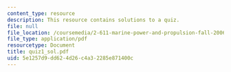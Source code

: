 ```yaml
---
content_type: resource
description: This resource contains solutions to a quiz.
file: null
file_location: /coursemedia/2-611-marine-power-and-propulsion-fall-2006/5e1257d9dd624d26c4a32285e871400c_quiz1_sol.pdf
file_type: application/pdf
resourcetype: Document
title: quiz1_sol.pdf
uid: 5e1257d9-dd62-4d26-c4a3-2285e871400c
---
```

